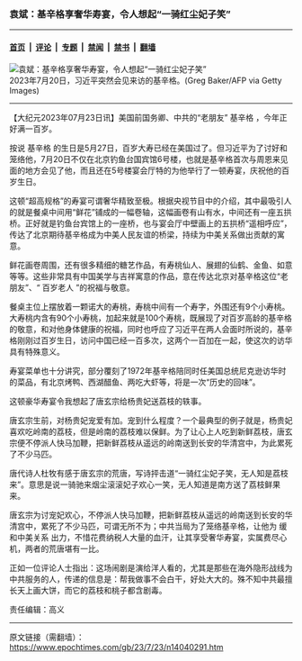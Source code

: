 ### 袁斌：基辛格享奢华寿宴，令人想起“一骑红尘妃子笑”

---

#### [首页](../../../..?n14040291) &nbsp;|&nbsp; [评论](../../../../../epoch-comment?n14040291) &nbsp;|&nbsp; [专题](../../../../../epoch-special?n14040291) &nbsp;|&nbsp; [禁闻](../../../../../epoch-news?n14040291) &nbsp;|&nbsp; [禁书](../../../../../books?n14040291) &nbsp;|&nbsp; [翻墙](https://github.com/gfw-breaker/nogfw/blob/master/README.md?n14040291)


<div><img alt="袁斌：基辛格享奢华寿宴，令人想起“一骑红尘妃子笑”" class="attachment-djy_600_400 size-djy_600_400 wp-post-image" src="https://i.epochtimes.com/assets/uploads/2023/07/id14040296-GettyImages-1544080664-.jpeg"/>
<div class="caption">
 2023年7月20日，习近平突然会见来访的基辛格。(Greg Baker/AFP via Getty Images)
</div></div><hr/><div class="post_content" id="artbody" itemprop="articleBody">
 <!-- article content begin -->
 <p>
  【大纪元2023年07月23日讯】美国前国务卿、中共的“老朋友”
  <ok href="https://www.epochtimes.com/gb/tag/%E5%9F%BA%E8%BE%9B%E6%A0%BC.html">
   基辛格
  </ok>
  ，今年正好满一百岁。
 </p>
 <p>
  按说
  <ok href="https://www.epochtimes.com/gb/tag/%E5%9F%BA%E8%BE%9B%E6%A0%BC.html">
   基辛格
  </ok>
  的生日是5月27日，百岁大寿已经在美国过了。但习近平为了讨好和笼络他，7月20日不仅在北京钓鱼台国宾馆6号楼，也就是基辛格首次与周恩来见面的地方会见了他，而且还在5号楼宴会厅特的为他举行了一顿寿宴，庆祝他的百岁生日。
 </p>
 <p>
  这顿“超高规格”的寿宴可谓奢华精致至极。根据央视节目中的介绍，其中最吸引人的就是餐桌中间用“鲜花”铺成的一幅卷轴，这幅画卷有山有水，中间还有一座五拱桥。正好就是钓鱼台宾馆上的一座桥，也与宴会厅中壁画上的五拱桥“遥相呼应”，传达了北京期待基辛格成为中美人民友谊的桥梁，持续为中美关系做出贡献的寓意。
 </p>
 <p>
  鲜花画卷周围，还有很多精细的糖艺作品，有寿桃仙人、展翅的仙鹤、金鱼、如意等等。这些非常具有中国美学与吉祥寓意的作品，意在传达北京对基辛格这位“老朋友”、“
  <ok href="https://www.epochtimes.com/gb/tag/%E7%99%BE%E5%B2%81%E8%80%81%E4%BA%BA.html">
   百岁老人
  </ok>
  ”的祝福与敬意。
 </p>
 <p>
  餐桌主位上摆放着一颗诺大的寿桃，寿桃中间有一个寿字，外围还有9个小寿桃。大寿桃内含有90个小寿桃，加起来就是100个寿桃，既展现了对百岁高龄的基辛格的敬意，和对他身体健康的祝福，同时也呼应了习近平在两人会面时所说的，基辛格刚刚过百岁生日，访问中国已经一百多次，这两个一百加在一起，使这次的访华具有特殊意义。
 </p>
 <p>
  寿宴菜单也十分讲究，部分覆刻了1972年基辛格陪同时任美国总统尼克逊访华时的菜品，有北京烤鸭、西湖醋鱼、两吃大虾等，将是一次“历史的回味”。
 </p>
 <p>
  这顿豪华寿宴令我想起了唐玄宗给杨贵妃送荔枝的轶事。
 </p>
 <p>
  唐玄宗生前，对杨贵妃宠爱有加。宠到什么程度？一个最典型的例子就是，杨贵妃喜欢吃岭南的荔枝，但是岭南的荔枝难以保鲜。为了让心上人吃到新鲜荔枝，唐玄宗便不停派人快马加鞭，把新鲜荔枝从遥远的岭南送到长安的华清宫中，为此累死了不少马匹。
 </p>
 <p>
  唐代诗人杜牧有感于唐玄宗的荒唐，写诗抨击道“一骑红尘妃子笑，无人知是荔枝来”。意思是说一骑驰来烟尘滚滚妃子欢心一笑，无人知道是南方送了荔枝鲜果来。
 </p>
 <p>
  唐玄宗为讨宠妃欢心，不停派人快马加鞭，把新鲜荔枝从遥远的岭南送到长安的华清宫中，累死了不少马匹，可谓无所不为；中共当局为了笼络基辛格，让他为
  <ok href="https://www.epochtimes.com/gb/tag/%E7%BC%93%E5%92%8C%E4%B8%AD%E7%BE%8E%E5%85%B3%E7%B3%BB.html">
   缓和中美关系
  </ok>
  出力，不惜花费纳税人大量的血汗，让其享受奢华寿宴，实属费尽心机，两者的荒唐堪有一比。
 </p>
 <p>
  正如一位评论人士指出：这场闹剧是演给洋人看的，尤其是那些在海外隐形战线为中共服务的人，传递的信息是：帮我做事不会白干，好处大大的。殊不知中共最擅长天上画大饼，而它的荔枝和桃子都含剧毒。
 </p>
 <p>
  责任编辑：高义
 </p>
 <!-- article content end -->
 <div id="below_article_ad">
 </div>
</div>


---

原文链接（需翻墙）：https://www.epochtimes.com/gb/23/7/23/n14040291.htm